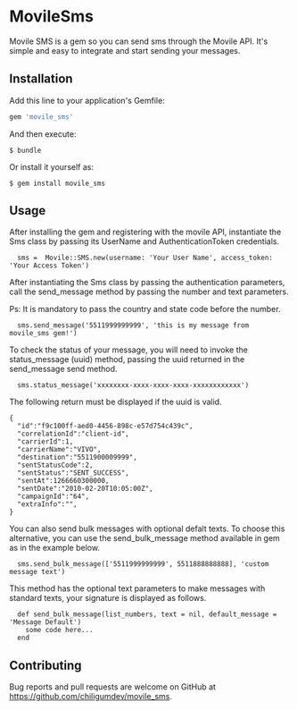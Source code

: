 # MovileSms

Movile SMS is a gem so you can send sms through the Movile API. It's simple and easy to integrate and start sending your messages.

## Installation

Add this line to your application's Gemfile:

```ruby
gem 'movile_sms'
```

And then execute:

    $ bundle

Or install it yourself as:

    $ gem install movile_sms

## Usage

After installing the gem and registering with the movile API, instantiate the Sms class by passing its UserName and AuthenticationToken credentials.

```
  sms =  Movile::SMS.new(username: 'Your User Name', access_token: 'Your Access Token')

```

After instantiating the Sms class by passing the authentication parameters, call the send_message method by passing the number and text parameters.

Ps: It is mandatory to pass the country and state code before the number.

```
  sms.send_message('5511999999999', 'this is my message from movile_sms gem!')

```

To check the status of your message, you will need to invoke the status_message (uuid) method, passing the uuid returned in the send_message send method.

```
  sms.status_message('xxxxxxxx-xxxx-xxxx-xxxx-xxxxxxxxxxxx')

```

The following return must be displayed if the uuid is valid.

```
{
  "id":"f9c100ff-aed0-4456-898c-e57d754c439c",
  "correlationId":"client-id",
  "carrierId":1,
  "carrierName":"VIVO",
  "destination":"5511900009999",
  "sentStatusCode":2,
  "sentStatus":"SENT_SUCCESS",
  "sentAt":1266660300000,
  "sentDate":"2010-02-20T10:05:00Z",
  "campaignId":"64",
  "extraInfo":"",
}
```
You can also send bulk messages with optional defalt texts.
To choose this alternative, you can use the send_bulk_message method available in gem as in the example below.

```
  sms.send_bulk_message(['5511999999999', 5511888888888], 'custom message text')

```

This method has the optional text parameters to make messages with standard texts, your signature is displayed as follows.

```
  def send_bulk_message(list_numbers, text = nil, default_message = 'Message Default')
    some code here...
  end

```


## Contributing

Bug reports and pull requests are welcome on GitHub at https://github.com/chiligumdev/movile_sms.

